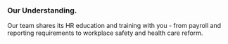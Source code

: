 ### Our Understanding.

Our team shares its HR education and training with you - from payroll and reporting requirements to workplace safety and health care reform.
